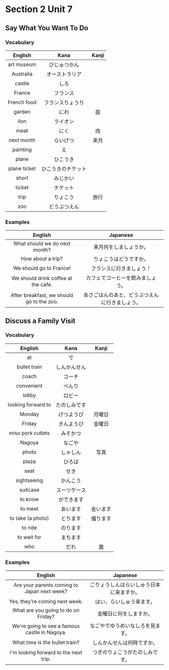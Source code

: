# Section 2 Unit 7
## Say What You Want To Do
### Vocabulary
| English | Kana | Kanji |
|:-------:|:----:|:-----:|
| art museum | びじゅつかん | |
| Australia | オーストラリア | |
| castle | しろ | |
| France | フランス | |
| French food | フランスりょうり | |
| garden | にわ | 庭 |
| lion | ライオン | |
| meat | にく | 肉 |
| next month | らいげつ | 来月 |
| painting | え | |
| plane | ひこうき | |
| plane ticket | ひこうきのチケット | |
| short | みじかい | |
| ticket | チケット | |
| trip | りょこう | 旅行 |
| zoo | どうぶつえん | |

### Examples
| English | Japanese |
|:-------:|:--------:|
| What should we do next month? | 来月何をしましょうか。 |
| How about a trip? | りょこうはどうですか。 |
| We should go to France! | フランスに行きましょう！ |
| We should drink coffee at the cafe. | カフェでコーヒーを飲みましょう。 |
| After breakfast, we should go to the zoo. | あさごはんのあと、どうぶつえんに行きましょう。 |

## Discuss a Family Visit
### Vocabulary
| English | Kana | Kanji |
|:-------:|:----:|:-----:|
| at | で | |
| bullet train | しんかんせん | |
| coach | コーチ | |
| convenient | べんり | |
| lobby | ロビー | |
| looking forward to | たのしみです | |
| Monday | げつようび | 月曜日 | 
| Friday | きんようび | 金曜日 |
| miso pork cutlets | みそかつ | |
| Nagoya | なごや | |
| photo | しゃしん | 写真 |
| plaza | ひろば | |
| seat | せき | |
| sightseeing | かんこう | |
| suitcase | スーツケース | |
| to know | ができます | |
| to meet | あいます | 会います |
| to take (a photo) | とります | 撮ります |
| to ride | のります | |
| to wait for | まちます | |
| who | だれ | 誰 |

### Examples
| English | Japanese |
|:-------:|:--------:|
| Are your parents coming to Japan next week? | ごりょうしんはらいしゅう日本に来ますか。 |
| Yes, they're coming next week. | はい、らいしゅう来ます。 |
| What are you going to do on Friday? | 金曜日に何をしますか。 |
| We're going to see a famous castle in Nagoya. | なごやでゆうめいなしろを見ます。 |
| What time is the bullet train? | しんかんせんは何時ですか。 |
| I'm looking forward to the next trip. | つぎのりょこうがたのしみです。 |

